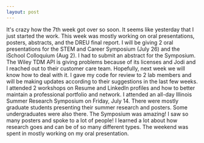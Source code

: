 ```yaml
---
layout: post
---
```


It's crazy how the 7th week got over so soon. It seems like yesterday that I just started the work. This week was mostly working on oral presentations, posters, abstracts,
and the DREU final report. I will be giving 2 oral presentations for the STEM and Career Symposium (July 26) and the iSchool Colloquium (Aug 2). I had to submit an abstract
for the Symposium. The Wiley TDM API is giving problems because of its licenses and Jodi and I reached out to their customer care team. Hopefully, next week we will know
how to deal with it. I gave my code for review to 2 lab members and will be making updates according to their suggestions in the last few weeks. I attended 2 workshops on
Resume and LinkedIn profiles and how to better maintain a professional portfolio and network. I attended an all-day Illinois Summer Research Symposium on Friday, July 14. There
were mostly graduate students presenting their summer research and posters. Some undergraduates were also there. The Symposium was amazing! I saw so many posters and spoke to a 
lot of people! I learned a lot about how research goes and can be of so many different types. The weekend was spent in mostly working on my oral presentation. 
